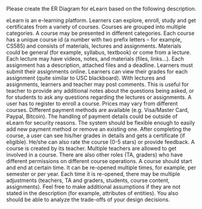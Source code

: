 Please create the ER Diagram for eLearn based on the following description.


eLearn is an e-learning platform. Learners can explore, enroll, study and get certificates from a variety of courses. Courses are grouped into multiple categories. A course may be presented in different categories. Each course has a unique course id (a number with two prefix letters – for example, CS585) and consists of materials, lectures and assignments. 
Materials could be general (for example, syllabus, textbook) or come from a lecture. Each lecture may have videos, notes, and materials (files, links...). Each assignment has a description, attached files and a deadline. Learners must submit their assignments online. Learners can view their grades for each assignment (quite similar to USC blackboard). 
With lectures and assignments, learners and teacher may post comments. This is useful for teacher to provide any additional notes about the questions being asked, or for students to ask any questions regarding the lectures or assignments. 
A user has to register to enroll a course. Prices may vary from different courses. Different payment methods are available (e.g. Visa/Master Card, Paypal, Bitcoin). The handling of payment details could be outside of eLearn for security reasons. The system should be flexible enough to easily add new payment method or remove an existing one. 
After completing the course, a user can see his/her grades in details and gets a certificate (if eligible). He/she can also rate the course (0-5 stars) or provide feedback. 
A course is created by its teacher. Multiple teachers are allowed to get involved in a course. There are also other roles (TA, graders) who have different permissions on different course operations. 
A course should start and end at certain time. It can be re-opened multiple times, for example, per semester or per year. Each time it is re-opened, there may be multiple adjustments (teachers, TA and graders, students, course content, assignments).
Feel free to make additional assumptions if they are not stated in the description (for example, attributes of entities). You also should be able to analyze the trade-offs of your design decisions.
